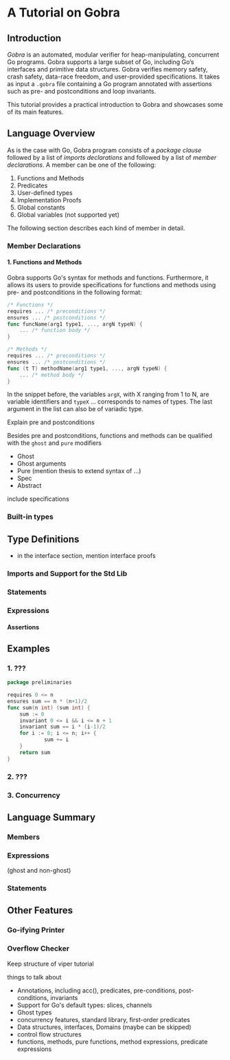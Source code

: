 # A Tutorial on Gobra
## Introduction
*Gobra* is an automated, modular verifier for heap-manipulating, concurrent Go programs. Gobra supports a large subset of Go, including Go’s interfaces and primitive data structures.
Gobra verifies memory safety, crash safety, data-race freedom, and user-provided specifications.
It takes as input a `.gobra` file containing a Go program annotated with assertions such as pre- and postconditions and loop invariants.

This tutorial provides a practical introduction to Gobra and showcases some of its main features.

## Language Overview
As is the case with Go, Gobra program consists of a *package clause* followed
by a list of *imports declarations* and followed by a list of *member 
declarations*. A member can be one of the following:
1. Functions and Methods
2. Predicates
2. User-defined types
3. Implementation Proofs
4. Global constants
5. Global variables (not supported yet)

The following section describes each kind of member in detail.
### Member Declarations
#### 1. Functions and Methods
Gobra supports Go's syntax for methods and functions. Furthermore, it allows
its users to provide specifications for functions and methods using pre- and postconditions in the following format:
```go
/* Functions */
requires ... /* preconditions */
ensures ... /* postconditions */
func funcName(arg1 type1, ..., argN typeN) {
    ... /* function body */
}

/* Methods */
requires ... /* preconditions */
ensures ... /* postconditions */
func (t T) methodName(arg1 type1, ..., argN typeN) {
    ... /* method body */
}
```
In the snippet before, the variables `argX`, with X ranging from 1 to N, are variable identifiers and `typeX` ... corresponds to names of types. The last argument in the list can also be of variadic type.

Explain pre and postconditions

Besides pre and postconditions, functions and methods can be qualified with
the `ghost` and `pure` modifiers


- Ghost
- Ghost arguments
- Pure (mention thesis to extend syntax of ...)
- Spec
- Abstract


include specifications

### Built-in types
## Type Definitions
- in the interface section, mention interface proofs

### Imports and Support for the Std Lib

### Statements

### Expressions
#### Assertions

## Examples
### 1. ???
```go
package preliminaries

requires 0 <= n
ensures sum == n * (n+1)/2
func sum(n int) (sum int) {
    sum := 0
    invariant 0 <= i && i <= n + 1
    invariant sum == i * (i-1)/2
    for i := 0; i <= n; i++ {
            sum += i
    }
    return sum
}
```

### 2. ???

### 3. Concurrency

## Language Summary
### Members
### Expressions
(ghost and non-ghost)
### Statements


## Other Features
### Go-ifying Printer
### Overflow Checker








Keep structure of viper tutorial

things to talk about
- Annotations, including acc(), predicates, pre-conditions, post-conditions, invariants
- Support for Go's default types: slices, channels
- Ghost types
- concurrency features, standard library, first-order predicates
- Data structures, interfaces, Domains (maybe can be skipped)
- control flow structures
- functions, methods, pure functions, method expressions, predicate expressions
